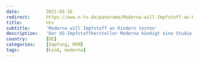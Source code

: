 ```yaml
---
date:          2021-03-16
redirect:      https://www.n-tv.de/panorama/Moderna-will-Impfstoff-an-Kindern-testen-article22429345.html
title:         ntv
subtitle:      'Moderna will Impfstoff an Kindern testen'
description:   'Der US-Impfstoffhersteller Moderna kündigt eine Studie an, auf die Kinderärzte schon warten: An unter Zwölfjährigen soll geprüft werden, ob das Vakzin wirksam und verträglich ist. Denn während die Inzidenz unter Jugendlichen rasant steigt, sind die verfügbaren Präparate nur für Erwachsene zugelassen.'
country:       [DE]
categories:    [Impfung, MSM]
tags:          [kind, moderna]
---
```

